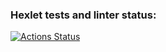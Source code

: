 ### Hexlet tests and linter status:
[![Actions Status](https://github.com/dsgnfox/frontend-project-lvl1/workflows/hexlet-check/badge.svg)](https://github.com/dsgnfox/frontend-project-lvl1/actions)